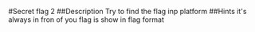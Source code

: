 #Secret flag 2
##Description
Try to find the flag inp platform
##Hints
it's always in fron of you
flag is show in flag format 